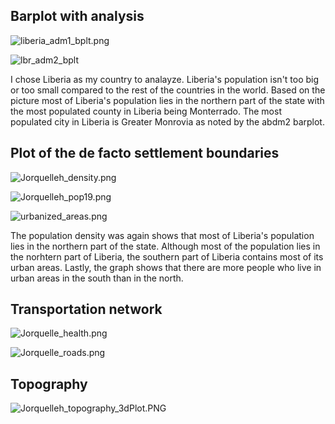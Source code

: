 ## Barplot with analysis
![liberia_adm1_bplt.png](liberia_adm1_bplt.png)

![lbr_adm2_bplt](lbr_adm2_bplt.png)

I chose Liberia as my country to analayze. Liberia's population isn't too big or too small compared to the rest of the countries in the world. Based on the picture most of Liberia's population lies in the northern part of the state with the most populated county in Liberia being Monterrado. The most populated city in Liberia is Greater Monrovia as noted by the abdm2 barplot.

## Plot of the de facto settlement boundaries

![Jorquelleh_density.png](Jorquelleh_density.png)

![Jorquelleh_pop19.png](Jorquelleh_pop19.png)

![urbanized_areas.png](urbanized_areas.png)

The population density was again shows that most of Liberia's population lies in the northern part of the state. Although most of the population lies in the norhtern part of Liberia, the southern part of Liberia contains most of its urban areas. Lastly, the graph shows that there are more people who live in urban areas in the south than in the north.

## Transportation network

![Jorquelle_health.png](Jorquelle_health.png)

![Jorquelle_roads.png](Jorquelle_roads.png)

## Topography

![Jorquelleh_topography_3dPlot.PNG](Jorquelleh_topography_3dPlot.PNG)

